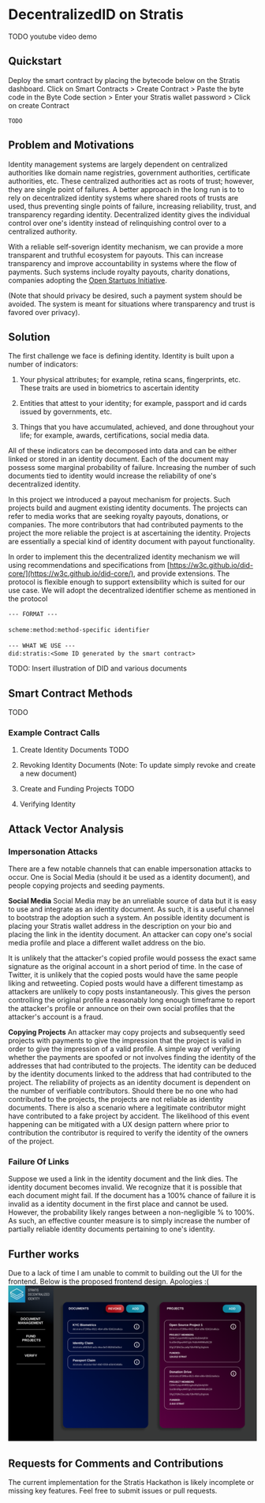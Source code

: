 # DecentralizedID on Stratis

TODO youtube video demo

## Quickstart
Deploy the smart contract by placing the bytecode below on the Stratis
dashboard.
Click on Smart Contracts > Create Contract > Paste the byte code in the
Byte Code section > Enter your Stratis wallet password > Click on create
Contract
```
TODO
```

## Problem and Motivations
Identity management systems are largely dependent on centralized
authorities like domain name registries, government authorities,
certificate authorities, etc. These centralized authorities act
as roots of trust; however, they are single point of failures.
A better approach in the long run is to to rely on decentralized
identity systems where shared roots of trusts are used, thus
preventing single points of failure, increasing reliability, trust,
and transparency regarding identity. Decentralized identity gives the
individual control over one's identity instead of relinquishing control
over to a centralized authority.


With a reliable self-soverign identity mechanism, we can provide a more
transparent and truthful ecosystem for payouts. This can increase
transparency and improve accountability in systems where the flow of
payments. Such systems include royalty payouts, charity donations,
companies adopting the
[Open Startups Initiative](https://baremetrics.com/open-startups).

(Note that should privacy be desired, such a payment system should
be avoided. The system is meant for situations where transparency and
trust is favored over privacy).


## Solution
The first challenge we face is defining identity. Identity is built upon
a number of indicators:

1. Your physical attributes; for example, retina scans,
fingerprints, etc. These traits are used in biometrics to
ascertain identity

2. Entities that attest to your identity; for example, passport and id
cards issued by governments, etc.

3. Things that you have accumulated, achieved, and done throughout your
life; for example, awards, certifications, social media data.


All of these indicators can be decomposed into data and can be
either linked or stored in an identity document. Each of the document
may possess some marginal probability of failure. Increasing the number
of such documents tied to identity would increase the reliability of one's
decentralized identity.


In this project we introduced a payout mechanism for projects.
Such projects build and augment existing identity documents. The projects
can refer to media works that are seeking royalty payouts, donations,
or companies. The more contributors that had contributed payments
to the project the more reliable the project is at ascertaining the
identity. Projects are essentially a special kind of identity document
with payout functionality.


In order to implement this the decentralized identity mechanism
we will using recommendations and specifications from
[https://w3c.github.io/did-core/](https://w3c.github.io/did-core/),
and provide extensions. The protocol is flexible enough to support
extensibility which is suited for our use case. We will adopt the
decentralized identifier scheme as mentioned in the protocol
```
--- FORMAT ---

scheme:method:method-specific identifier

--- WHAT WE USE ---
did:stratis:<Some ID generated by the smart contract>
```

TODO: Insert illustration of DID and various documents

## Smart Contract Methods
TODO

### Example Contract Calls
1. Create Identity Documents
TODO

1. Revoking Identity Documents
(Note: To update simply revoke and create a new document)

1. Create and Funding Projects
TODO

1. Verifying Identity 

## Attack Vector Analysis
### Impersonation Attacks
There are a few notable channels that can enable impersonation attacks to
occur. One is Social Media (should it be used as a identity document), and
people copying projects and seeding payments.


**Social Media**
Social Media may be an unreliable source of data but it is easy to use and
integrate as an identity document. As such, it is a useful channel to
bootstrap the adoption such a system. An possible identity document is
placing your Stratis wallet address in the description on your bio and
placing the link in the identity document. An attacker can copy one's
social media profile and place a different wallet address on the bio.


It is unlikely that the attacker's copied profile would possess
the exact same signature as the original account in a short period of
time. In the case of Twitter, it is unlikely that the copied posts would
have the same people liking and retweeting. Copied posts would have
a different timestamp as attackers are unlikely to copy posts
instantaneously. This gives the person controlling the original profile
a reasonably long enough timeframe to report the attacker's profile or
announce on their own social profiles that the attacker's account is a
fraud.  


**Copying Projects**
An attacker may copy projects and subsequently seed projects with
payments to give the impression that the project is valid in order
to give the impression of a valid profile. A simple way of verifying
whether the payments are spoofed or not involves finding the identity of
the addresses that had contributed to the projects. The identity can be
deduced by the identity documents linked to the address that had
contributed to the project. The reliability of projects as an
identity document is dependent on the number of verifiable contributors.
Should there be no one who had contributed to the projects,
the projects are not reliable as identity documents.
There is also a scenario where a legitimate contributor might have
contributed to a fake project by accident. The likelihood of this event
happening can be mitigated with a UX design pattern where prior to
contribution the contributor is required to verify the identity of the
owners of the project. 


### Failure Of Links
Suppose we used a link in the identity document and the link dies. The
identity document becomes invalid. We recognize that it is possible that
each document might fail. If the document has a 100% chance of failure it
is invalid as a identity document in the first place and cannot be used.
However, the probability likely ranges between a non-negligible % to 100%.
As such, an effective counter measure is to simply increase the number of
partially reliable identity documents pertaining to one's identity. 

## Further works
Due to a lack of time I am unable to commit to building out the UI for the
frontend. Below is the proposed frontend design. Apologies :(
![Document Management Page](images/1_documentmanagement.png)


## Requests for Comments and Contributions
The current implementation for the Stratis Hackathon is likely incomplete
or missing key features. Feel free to submit issues or pull requests.